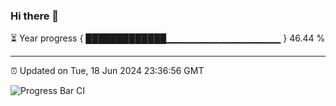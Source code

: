 ### Hi there 👋

⏳ Year progress { █████████████▁▁▁▁▁▁▁▁▁▁▁▁▁▁▁▁▁ } 46.44 %

---

⏰ Updated on Tue, 18 Jun 2024 23:36:56 GMT

![Progress Bar CI](https://github.com/IshwaranRudhara/GIT-ACTION/workflows/Progress%20Bar%20CI/badge.svg)
